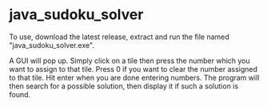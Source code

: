 # java_sudoku_solver
To use, download the latest release, extract and run the file named "java_sudoku_solver.exe".

A GUI will pop up. Simply click on a tile then press the number which you want to assign to that tile. Press 0 if you want to clear the number assigned to that tile.
Hit enter when you are done entering numbers. The program will then search for a possible solution, then display it if such a solution is found.
